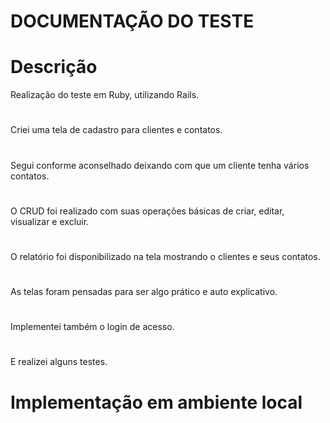 # DOCUMENTAÇÃO DO TESTE

# Descrição
Realização do teste em Ruby, utilizando Rails.
#
Criei uma tela de cadastro para clientes e contatos.
#
Segui conforme aconselhado deixando com que um cliente tenha vários contatos.
#
O CRUD foi realizado com suas operações básicas de criar, editar, visualizar e excluir.
#
O relatório foi disponibilizado na tela mostrando o clientes e seus contatos.
#
As telas foram pensadas para ser algo prático e auto explicativo.
#
Implementei também o login de acesso.
#
E realizei alguns testes.

# Implementação em ambiente local
